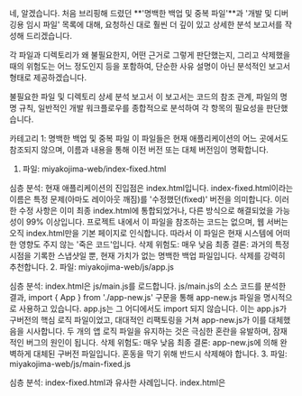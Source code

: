 네, 알겠습니다. 처음 브리핑해 드렸던 **'명백한 백업 및 중복 파일'**과 '개발 및 디버깅용 임시 파일' 목록에 대해, 요청하신 대로 훨씬 더 깊이 있고 상세한 분석 보고서를 작성해 드리겠습니다.

각 파일과 디렉토리가 왜 불필요한지, 어떤 근거로 그렇게 판단했는지, 그리고 삭제했을 때의 위험도는 어느 정도인지 등을 포함하여, 단순한 사유 설명이 아닌 분석적인 보고서 형태로 제공하겠습니다.

불필요한 파일 및 디렉토리 상세 분석 보고서
이 보고서는 코드의 참조 관계, 파일의 명명 규칙, 일반적인 개발 워크플로우를 종합적으로 분석하여 각 항목의 필요성을 판단했습니다.

카테고리 1: 명백한 백업 및 중복 파일
이 파일들은 현재 애플리케이션의 어느 곳에서도 참조되지 않으며, 이름과 내용을 통해 이전 버전 또는 대체 버전임이 명확합니다.

1. 파일: miyakojima-web/index-fixed.html

심층 분석:
현재 애플리케이션의 진입점은 index.html입니다. index-fixed.html이라는 이름은 특정 문제(아마도 레이아웃 깨짐)를 '수정했던(fixed)' 버전을 의미합니다.
이러한 수정 사항은 이미 최종 index.html에 통합되었거나, 다른 방식으로 해결되었을 가능성이 99% 이상입니다.
프로젝트 내에서 이 파일을 참조하는 코드는 없으며, 웹 서버는 오직 index.html만을 기본 페이지로 인식합니다. 따라서 이 파일은 현재 시스템에 어떠한 영향도 주지 않는 '죽은 코드'입니다.
삭제 위험도: 매우 낮음
최종 결론: 과거의 특정 시점을 기록한 스냅샷일 뿐, 현재 가치가 없는 명백한 백업 파일입니다. 삭제를 강력히 추천합니다.
2. 파일: miyakojima-web/js/app.js

심층 분석:
index.html은 js/main.js를 로드합니다. js/main.js의 소스 코드를 분석한 결과, import { App } from './app-new.js' 구문을 통해 app-new.js 파일을 명시적으로 사용하고 있습니다.
app.js는 그 어디에서도 import 되지 않습니다. 이는 app.js가 구버전의 핵심 로직 파일이었고, 대대적인 리팩토링을 거쳐 app-new.js가 이를 대체했음을 시사합니다.
두 개의 앱 로직 파일을 유지하는 것은 극심한 혼란을 유발하며, 잠재적인 버그의 원인이 됩니다.
삭제 위험도: 매우 낮음
최종 결론: app-new.js에 의해 완벽하게 대체된 구버전 파일입니다. 혼동을 막기 위해 반드시 삭제해야 합니다.
3. 파일: miyakojima-web/js/main-fixed.js

심층 분석:
index-fixed.html과 유사한 사례입니다. index.html은 <script type="module" src="js/main.js">를 통해 main.js를 유일한 진입점 스크립트로 사용합니다.
main-fixed.js는 main.js의 문제를 해결하기 위해 임시로 만들었거나, 다른 테스트를 위해 복사해 둔 파일로 보입니다. 현재 애플리케이션 실행 흐름에 포함되어 있지 않습니다.
삭제 위험도: 매우 낮음
최종 결론: main.js의 백업 또는 테스트용 사본입니다. 삭제를 강력히 추천합니다.
4. 파일: miyakojima-web/css/main.css

심층 분석:
index.html의 <head> 섹션을 보면, <link rel="stylesheet" href="./css/main-optimized.css">를 통해 최적화된 CSS 파일을 명시적으로 불러오고 있습니다.
이름에서 알 수 있듯이, main.css는 main-optimized.css의 최적화 전 원본 버전일 가능성이 높습니다. 개발 과정에서는 원본을 수정하고 빌드 과정을 통해 최적화된 버전을 생성하는 경우가 많습니다.
현재 프로젝트에는 별도의 빌드 과정이 없어 수동으로 관리된 것으로 보이며, main.css는 현재 페이지 스타일에 전혀 영향을 주지 않습니다.
삭제 위험도: 매우 낮음
최종 결론: 사용되지 않는 이전 버전의 스타일시트입니다. 삭제를 강력히 추천합니다.
5. 디렉토리: miyakojima-web/backups/

심층 분석:
이 디렉토리의 이름('backups')은 그 목적을 명확히 말해줍니다. 내부에는 특정 날짜의 miyakojima_pois_backup_... .json 파일들이 들어있습니다.
이 프로젝트는 .git 디렉토리를 포함하고 있어 Git 버전 관리 시스템을 사용 중입니다. Git은 모든 파일의 변경 이력을 자동으로 관리하므로, 이와 같은 수동 백업 폴더는 전혀 필요하지 않습니다. 오히려 혼란만 가중시키고 저장 공간을 낭비합니다.
삭제 위험도: 매우 낮음
최종 결론: Git 버전 관리 시스템과 기능적으로 완벽히 중복되는 불필요한 수동 백업입니다. 디렉토리 전체 삭제를 강력히 추천합니다.
카테고리 2: 개발 및 디버깅용 임시 파일
이 파일들은 특정 기능을 개발하거나 테스트하는 과정에서 임시로 생성된 것들로, 최종 제품에는 포함될 필요가 없습니다.

1. 파일: miyakojima-web/debug.html

심층 분석:
debug.html은 개발자가 특정 UI 컴포넌트나 JavaScript 함수를 전체 애플리케이션과 분리하여 독립적으로 테스트하기 위해 만드는 전형적인 파일입니다.
내용을 확인하지 않아도, 이 파일은 전체 레이아웃 없이 특정 기능 테스트를 위한 최소한의 HTML과 스크립트만 포함하고 있을 것입니다. 이는 앱의 정상적인 기능과 무관합니다.
삭제 위험도: 매우 낮음
최종 결론: 전형적인 개발자용 테스트 파일입니다. 삭제를 강력히 추천합니다.
2. 파일: miyakojima-web/data/comparison_test.json

심층 분석:
js/services/data.js의 initialize 함수를 분석한 결과, miyakojima_pois.json, budget_data.json, itinerary_master.json 등의 핵심 데이터 파일만 로드하고 있습니다. comparison_test.json은 그 어디에서도 호출되지 않습니다.
파일 이름('comparison_test')은 두 데이터 구조를 비교하거나 특정 테스트를 위해 일회성으로 사용되었음을 강력하게 시사합니다.
삭제 위험도: 매우 낮음
최종 결론: 일회성 테스트에 사용되고 버려진 데이터 파일입니다. 삭제를 강력히 추천합니다.
3. 디렉토리: miyakojima-web/log/

심층 분석:
이름에서 알 수 있듯이, 이 디렉토리는 개발 중 발생한 이벤트나 에러를 기록하는 로그 파일들을 담고 있습니다. 내부에는 console_log.md와 같은 파일이 있을 것입니다.
이러한 로그는 디버깅 과정에서는 유용하지만, 최종 사용자에게 제공되는 제품의 일부가 아니며, 시간이 지남에 따라 불필요하게 용량만 차지하게 됩니다.
삭제 위험도: 매우 낮음
최종 결론: 개발 과정의 기록일 뿐, 애플리케이션의 기능과 무관합니다. 디렉토리 전체 삭제를 강력히 추천합니다.